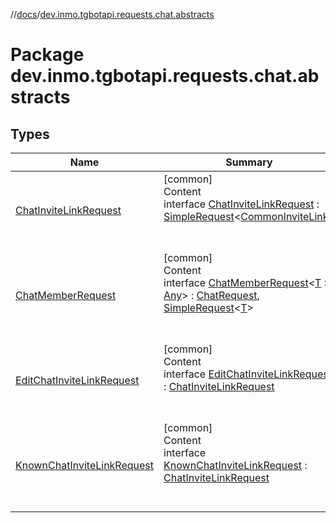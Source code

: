 //[docs](../../index.md)/[dev.inmo.tgbotapi.requests.chat.abstracts](index.md)



# Package dev.inmo.tgbotapi.requests.chat.abstracts  


## Types  
  
|  Name |  Summary | 
|---|---|
| <a name="dev.inmo.tgbotapi.requests.chat.abstracts/ChatInviteLinkRequest///PointingToDeclaration/"></a>[ChatInviteLinkRequest](-chat-invite-link-request/index.md)| <a name="dev.inmo.tgbotapi.requests.chat.abstracts/ChatInviteLinkRequest///PointingToDeclaration/"></a>[common]  <br>Content  <br>interface [ChatInviteLinkRequest](-chat-invite-link-request/index.md) : [SimpleRequest](../dev.inmo.tgbotapi.requests.abstracts/-simple-request/index.md)<[CommonInviteLink](../dev.inmo.tgbotapi.types/-common-invite-link/index.md)>   <br><br><br>|
| <a name="dev.inmo.tgbotapi.requests.chat.abstracts/ChatMemberRequest///PointingToDeclaration/"></a>[ChatMemberRequest](-chat-member-request/index.md)| <a name="dev.inmo.tgbotapi.requests.chat.abstracts/ChatMemberRequest///PointingToDeclaration/"></a>[common]  <br>Content  <br>interface [ChatMemberRequest](-chat-member-request/index.md)<[T](-chat-member-request/index.md) : [Any](https://kotlinlang.org/api/latest/jvm/stdlib/kotlin/-any/index.html)> : [ChatRequest](../dev.inmo.tgbotapi.CommonAbstracts.types/-chat-request/index.md), [SimpleRequest](../dev.inmo.tgbotapi.requests.abstracts/-simple-request/index.md)<[T](-chat-member-request/index.md)>   <br><br><br>|
| <a name="dev.inmo.tgbotapi.requests.chat.abstracts/EditChatInviteLinkRequest///PointingToDeclaration/"></a>[EditChatInviteLinkRequest](-edit-chat-invite-link-request/index.md)| <a name="dev.inmo.tgbotapi.requests.chat.abstracts/EditChatInviteLinkRequest///PointingToDeclaration/"></a>[common]  <br>Content  <br>interface [EditChatInviteLinkRequest](-edit-chat-invite-link-request/index.md) : [ChatInviteLinkRequest](-chat-invite-link-request/index.md)  <br><br><br>|
| <a name="dev.inmo.tgbotapi.requests.chat.abstracts/KnownChatInviteLinkRequest///PointingToDeclaration/"></a>[KnownChatInviteLinkRequest](-known-chat-invite-link-request/index.md)| <a name="dev.inmo.tgbotapi.requests.chat.abstracts/KnownChatInviteLinkRequest///PointingToDeclaration/"></a>[common]  <br>Content  <br>interface [KnownChatInviteLinkRequest](-known-chat-invite-link-request/index.md) : [ChatInviteLinkRequest](-chat-invite-link-request/index.md)  <br><br><br>|

